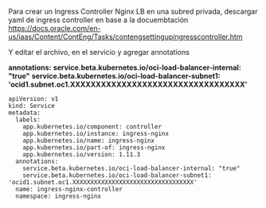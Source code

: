 Para crear un Ingress Controller Nginx LB en una subred privada, descargar yaml de ingress controller en base a la docuembtación
https://docs.oracle.com/en-us/iaas/Content/ContEng/Tasks/contengsettingupingresscontroller.htm

Y editar el archivo, en el servicio y agregar annotations

**annotations:** 
  **service.beta.kubernetes.io/oci-load-balancer-internal: "true"**
  **service.beta.kubernetes.io/oci-load-balancer-subnet1: 'ocid1.subnet.oc1.XXXXXXXXXXXXXXXXXXXXXXXXXXXXXXXXXX'**

```
apiVersion: v1
kind: Service
metadata:
  labels:
    app.kubernetes.io/component: controller
    app.kubernetes.io/instance: ingress-nginx
    app.kubernetes.io/name: ingress-nginx
    app.kubernetes.io/part-of: ingress-nginx
    app.kubernetes.io/version: 1.11.3
  annotations:
    service.beta.kubernetes.io/oci-load-balancer-internal: "true"
    service.beta.kubernetes.io/oci-load-balancer-subnet1: 'ocid1.subnet.oc1.XXXXXXXXXXXXXXXXXXXXXXXXXXXXXXXXXX'
  name: ingress-nginx-controller
  namespace: ingress-nginx
```
